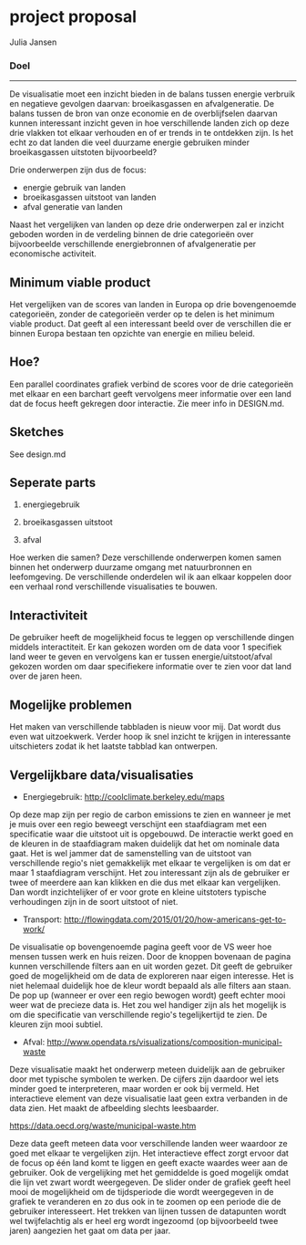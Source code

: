 # project proposal
Julia Jansen

### Doel
----

De visualisatie moet een inzicht bieden in de balans tussen energie verbruik en negatieve gevolgen daarvan: broeikasgassen en afvalgeneratie. De balans tussen de bron van onze economie en de overblijfselen daarvan kunnen interessant inzicht geven in hoe verschillende landen zich op deze drie vlakken tot elkaar verhouden en of er trends in te ontdekken zijn. Is het echt zo dat landen die veel duurzame energie gebruiken minder broeikasgassen uitstoten bijvoorbeeld? 

Drie onderwerpen zijn dus de focus:
* energie gebruik van landen
* broeikasgassen uitstoot van landen
* afval generatie van landen

Naast het vergelijken van landen op deze drie onderwerpen zal er inzicht geboden worden in de verdeling binnen de drie categorieën over bijvoorbeelde verschillende energiebronnen of afvalgeneratie per economische activiteit. 


Minimum viable product
----------------------
Het vergelijken van de scores van landen in Europa op drie bovengenoemde categorieën, zonder de categorieën verder op te delen is het minimum viable product. Dat geeft al een interessant beeld over de verschillen die er binnen Europa bestaan ten opzichte van energie en milieu beleid. 

Hoe?
----
Een parallel coordinates grafiek verbind de scores voor de drie categorieën met elkaar en een barchart geeft vervolgens meer informatie over een land dat de focus heeft gekregen door interactie. Zie meer info in DESIGN.md. 


Sketches
--------
See design.md


Seperate parts
---------------
1. energiegebruik

2. broeikasgassen uitstoot

3. afval 

Hoe werken die samen?
Deze verschillende onderwerpen komen samen binnen het onderwerp duurzame omgang met natuurbronnen en leefomgeving. De verschillende onderdelen wil ik aan elkaar koppelen door een verhaal rond verschillende visualisaties te bouwen. 

Interactiviteit
---------------
De gebruiker heeft de mogelijkheid focus te leggen op verschillende dingen middels interactiteit. Er kan gekozen worden om de data voor 1 specifiek land weer te geven en vervolgens kan er tussen energie/uitstoot/afval gekozen worden om daar specifiekere informatie over te zien voor dat land over de jaren heen. 

Mogelijke problemen
--------------------
Het maken van verschillende tabbladen is nieuw voor mij. Dat wordt dus even wat uitzoekwerk. Verder hoop ik snel inzicht te krijgen in interessante uitschieters zodat ik het laatste tabblad kan ontwerpen. 

Vergelijkbare data/visualisaties
--------------------------
* Energiegebruik:
http://coolclimate.berkeley.edu/maps

Op deze map zijn per regio de carbon emissions te zien en wanneer je met je muis over een regio beweegt verschijnt een staafdiagram met een specificatie waar die uitstoot uit is opgebouwd. De interactie werkt goed en de kleuren in de staafdiagram maken duidelijk dat het om nominale data gaat. Het is wel jammer dat de samenstelling van de uitstoot van verschillende regio's niet gemakkelijk met elkaar te vergelijken is om dat er maar 1 staafdiagram verschijnt. Het zou interessant zijn als de gebruiker er twee of meerdere aan kan klikken en die dus met elkaar kan vergelijken. Dan wordt inzichtelijker of er voor grote en kleine uitstoters typische verhoudingen zijn in de soort uitstoot of niet. 

* Transport: 
http://flowingdata.com/2015/01/20/how-americans-get-to-work/

De visualisatie op bovengenoemde pagina geeft voor de VS weer hoe mensen tussen werk en huis reizen. Door de knoppen bovenaan de pagina kunnen verschillende filters aan en uit worden gezet. Dit geeft de gebruiker goed de mogelijkheid om de data de exploreren naar eigen interesse. Het is niet helemaal duidelijk hoe de kleur wordt bepaald als alle filters aan staan. De pop up (wanneer er over een regio bewogen wordt) geeft echter mooi weer wat de precieze data is. Het zou wel handiger zijn als het mogelijk is om die specificatie van verschillende regio's tegelijkertijd te zien. De kleuren zijn mooi subtiel. 

* Afval: 
http://www.opendata.rs/visualizations/composition-municipal-waste

Deze visualisatie maakt het onderwerp meteen duidelijk aan de gebruiker door met typische symbolen te werken. De cijfers zijn daardoor wel iets minder goed te interpreteren, maar worden er ook bij vermeld. Het interactieve element van deze visualisatie laat geen extra verbanden in de data zien. Het maakt de afbeelding slechts leesbaarder. 


https://data.oecd.org/waste/municipal-waste.htm

Deze data geeft meteen data voor verschillende landen weer waardoor ze goed met elkaar te vergelijken zijn. Het interactieve effect zorgt ervoor dat de focus op één land komt te liggen en geeft exacte waardes weer aan de gebruiker. Ook de vergelijking met het gemiddelde is goed mogelijk omdat die lijn vet zwart wordt weergegeven. De slider onder de grafiek geeft heel mooi de mogelijkheid om de tijdsperiode die wordt weergegeven in de grafiek te veranderen en zo dus ook in te zoomen op een periode die de gebruiker interesseert. Het trekken van lijnen tussen de datapunten wordt wel twijfelachtig als er heel erg wordt ingezoomd (op bijvoorbeeld twee jaren) aangezien het gaat om data per jaar. 


